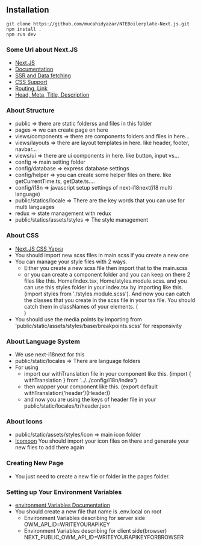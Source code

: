## Installation

    git clone https://github.com/mucahidyazar/NTEBoilerplate-Next.js.git
    npm install .
    npm run dev

### Some Url about Next.JS

- [Next.JS](https://nextjs.org/)
- [Documentation](https://nextjs.org/docs)
- [SSR and Data fetching](https://nextjs.org/docs/basic-features/data-fetching)
- [CSS Support](https://nextjs.org/docs/basic-features/built-in-css-support)
- [Routing, Link](https://nextjs.org/docs/routing/introduction)
- [Head, Meta, Title, Description](https://nextjs.org/docs/api-reference/next/head)

### About Structure

- public => there are static folderss and files in this folder
- pages => we can create page on here
- views/components => there are components folders and files in here...
- views/layouts => there are layout templates in here. like header, footer, navbar...
- views/ui => there are ui components in here. like button, input vs...
- config => main setting folder
- config/database => express database settings
- config/helper => you can create some helper files on there. like getCurrentTime.ts, getDate.ts....
- config/i18n => javascript setup settings of next-i18next(i18 multi language)
- public/statics/locale => There are the key words that you can use for multi languages
- redux => state management with redux
- public/statics/assets/styles => The style management

### About CSS

- [Next.JS CSS Yapısı](https://nextjs.org/docs/basic-features/built-in-css-support)
- You should import new scss files in main.scss if you create a new one
- You can manage your style files with 2 ways.
  - Either you create a new scss file then import that to the main.scss
  - or you can create a component folder and you can keep on there 2 files like this. Home/index.tsx, Home/styles.module.scss. and you can use this styles folder in your index.tsx by importing like this. (import styles from './styles.module.scss'). And now you can catch the classes that you create in the scss file in your tsx file. You should catch them in classNames of your elements. (<div className={styles.container}></div>)
- You should use the media points by importing from 'public/static/assets/styles/base/breakpoints.scss' for responsivity

### About Language System

- We use next-i18next for this
- public/static/locales => There are language folders
- For using
  - import our withTranslation file in your component like this. (import { withTranslation } from '../../config/i18n/index')
  - then wapper your component like this. (export default withTranslation('header')(Header))
  - and now you are using the keys of header file in your public/static/locales/tr/header.json

### About Icons

- public/static/assets/styles/icon => main icon folder
- [Icomoon](https://icomoon.io/app) You should import your icon files on there and generate your new files to add there again

### Creating New Page

- You just need to create a new file or folder in the pages folder.

### Setting up Your Environment Variables

- [environment Variables Documentation](https://nextjs.org/docs/basic-features/environment-variables)
- You should create a new file that name is .env.local on root
  - Environment Variables describing for server side
    OWM_API_ID=WRITEYOURAPIKEY
  - Environment Variables describing for client side(browser)
    NEXT_PUBLIC_OWM_API_ID=WRITEYOURAPIKEYFORBROWSER
